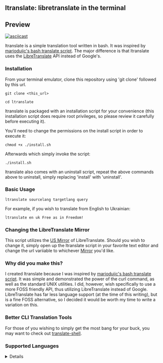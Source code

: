 ## ltranslate: libretranslate in the terminal

## Preview
[![asciicast](https://asciinema.org/a/X9mJ2Muy0Pjwm1tYsbj7yy4xm.svg)](https://asciinema.org/a/X9mJ2Muy0Pjwm1tYsbj7yy4xm)

ltranslate is a simple translation tool written in bash. It was inspired by [mariodujic's bash translate script](https://github.com/mariodujic/Bash-Translate). The major difference is that ltranslate uses the [LibreTranslate](https://github.com/LibreTranslate/LibreTranslate) API instead of Google's.

### Installation

From your terminal emulator, clone this repository using 'git clone' followed by this url.

```git clone <this_url>```

```cd ltranslate```

ltranslate is packaged with an installation script for your convenience (this installation script does require root privileges, so please review it carefully before executing it).

You'll need to change the permissions on the install script in order to execute it:

```chmod +x ./install.sh```

Afterwards which simply invoke the script:

```./install.sh```

 ltranslate also comes with an uninstall script, repeat the above commands above to uninstall, simply replacing 'install' with 'uninstall'.

### Basic Usage

```ltranslate sourcelang targetlang query```

For example, if you wish to translate from English to Ukrainian:

```ltranslate en uk Free as in Freedom!```

### Changing the LibreTranslate Mirror

This script utilizes the [US Mirror](https://libretranslate.de/) of LibreTranslate. Should you wish to change it, simply open up the ltranslate script in your favorite text editor and change the url variiable to whichever [Mirror](https://github.com/LibreTranslate/LibreTranslate#mirrors) you'd like.

### Why did you make this?

I created ltranslate because I was inspired by [mariodujic's bash translate script](https://github.com/mariodujic/Bash-Translate). It was simple and demonstrated the power of the curl command, as well as the standard UNIX utilities. I did, however, wish specifically to use a more FOSS friendly API, thus utilizing LibreTranslate instead of Google. LibreTranslate has far less language support (at the time of this writing), but is a fine FOSS alternative, so I decided it would be worth my time to write a variation on this.

### Better CLI Translation Tools

For those of you wishing to simply get the most bang for your buck, you may want to check out [translate-shell](https://github.com/soimort/translate-shell).

### Supported Languages

<details>

|                     |       |
| ------------------- | ----- |
| Arabic              | ar    |
| Azerbaijani         | az    |
| Chinese             | zh    |
| Czech               | cs    |
| Danish              | da    |
| Dutch               | nl    |
| English             | en    |
| Esperanto           | eo    |
| Finnish             | fi    |
| French              | fr    |
| German              | de    |
| Greek               | el    |
| Hindi               | hi    |
| Hungarian           | hu    |
| Indonesian          | id    |
| Irish               | ga    |
| Italian             | it    |
| Japanese            | ja    |
| Korean              | ko    |
| Persian             | fa    |
| Polish              | pl    |
| Portuguese          | pt    |
| Russian             | ru    |
| Slovak              | sk    |
| Spanish             | es    |
| Swedish             | sv    |
| Turkish             | tr    |
| Ukrainian           | uk    |

</details>

